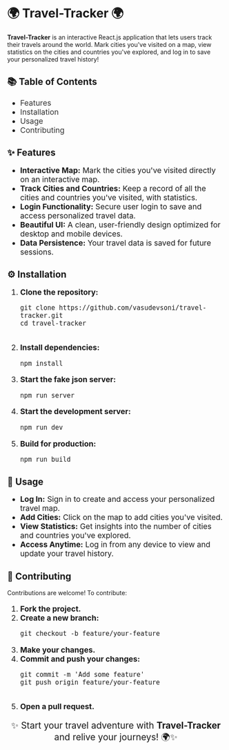 <h1>🌍 <strong>Travel-Tracker</strong> 🌍</h1>

<p><strong>Travel-Tracker</strong> is an interactive React.js application that lets users track their travels around the world. Mark cities you've visited on a map, view statistics on the cities and countries you've explored, and log in to save your personalized travel history!</p>


<h2>📚 <strong>Table of Contents</strong></h2>
<ul style="font-size: 1.1rem;">
  <li><a href="#features" style="text-decoration: none; color: #333;">Features</a></li>
  <li><a href="#installation" style="text-decoration: none; color: #333;">Installation</a></li>
  <li><a href="#usage" style="text-decoration: none; color: #333;">Usage</a></li>
  <li><a href="#contributing" style="text-decoration: none; color: #333;">Contributing</a></li>
</ul>



<h2 id="features">✨ <strong>Features</strong></h2>
<ul style="font-size: 1.1rem;">
  <li><strong>Interactive Map:</strong> Mark the cities you've visited directly on an interactive map.</li>
  <li><strong>Track Cities and Countries:</strong> Keep a record of all the cities and countries you've visited, with statistics.</li>
  <li><strong>Login Functionality:</strong> Secure user login to save and access personalized travel data.</li>
  <li><strong>Beautiful UI:</strong> A clean, user-friendly design optimized for desktop and mobile devices.</li>
  <li><strong>Data Persistence:</strong> Your travel data is saved for future sessions.</li>
</ul>



<h2 id="installation">⚙️ <strong>Installation</strong></h2>
<ol style="font-size: 1.1rem;">
  <li><strong>Clone the repository:</strong>
    <pre><code>git clone https://github.com/vasudevsoni/travel-tracker.git
cd travel-tracker
    </code></pre>
  </li>
  <li><strong>Install dependencies:</strong>
    <pre><code>npm install</code></pre>
  </li>
  <li><strong>Start the fake json server:</strong>
    <pre><code>npm run server</code></pre>
  </li>
  <li><strong>Start the development server:</strong>
    <pre><code>npm run dev</code></pre>
  </li>
  <li><strong>Build for production:</strong>
    <pre><code>npm run build</code></pre>
  </li>
</ol>



<h2 id="usage">🚀 <strong>Usage</strong></h2>
<ul style="font-size: 1.1rem;">
  <li><strong>Log In:</strong> Sign in to create and access your personalized travel map.</li>
  <li><strong>Add Cities:</strong> Click on the map to add cities you've visited.</li>
  <li><strong>View Statistics:</strong> Get insights into the number of cities and countries you've explored.</li>
  <li><strong>Access Anytime:</strong> Log in from any device to view and update your travel history.</li>
</ul>



<h2 id="contributing">🤝 <strong>Contributing</strong></h2>
<p>Contributions are welcome! To contribute:</p>
<ol style="font-size: 1.1rem;">
  <li><strong>Fork the project.</strong></li>
  <li><strong>Create a new branch:</strong>
    <pre><code>git checkout -b feature/your-feature</code></pre>
  </li>
  <li><strong>Make your changes.</strong></li>
  <li><strong>Commit and push your changes:</strong>
    <pre><code>git commit -m 'Add some feature'
git push origin feature/your-feature
    </code></pre>
  </li>
  <li><strong>Open a pull request.</strong></li>
</ol>



<p style="text-align: center; font-size: 1.3rem;">✨ Start your travel adventure with <strong>Travel-Tracker</strong> and relive your journeys! 🌍✨</p>
